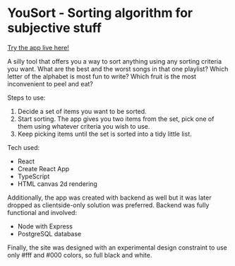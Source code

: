 # YouSort - Sorting algorithm for subjective stuff

 [Try the app live here!](http://lorasandberg.me/yousort/)

A silly tool that offers you a way to sort anything using any sorting criteria you want. What are the best and the worst songs in that one playlist? Which letter of the alphabet is most fun to write? Which fruit is the most inconvenient to peel and eat?

Steps to use:
1. Decide a set of items you want to be sorted.
2. Start sorting. The app gives you two items from the set, pick one of them using whatever criteria you wish to use.
3. Keep picking items until the set is sorted into a tidy little list. 

Tech used:
- React
- Create React App
- TypeScript
- HTML canvas 2d rendering

Additionally, the app was created with backend as well but it was later dropped as clientside-only solution was preferred. Backend was fully functional and involved:
- Node with Express
- PostgreSQL database

Finally, the site was designed with an experimental design constraint to use only #fff and #000 colors, so full black and white. 
